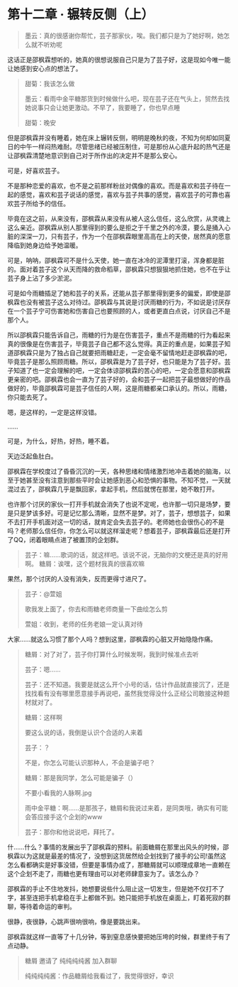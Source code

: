 # 第十二章 · 辗转反侧（上）

> 墨云：真的很感谢你帮忙，芸子那家伙，唉。我们都只是为了她好啊，她怎么就不听劝呢

这话正是邵枫霖想听的，她真的很想说服自己只是为了芸子好，这是现如今唯一能让她感到安心点的想法了。

> 甜菊：我该怎么做
> 
> 
> 墨云：看雨中金平糖那货到时候做什么吧，现在芸子还在气头上，贸然去找她说事只会让她更激动。不早了，我要睡了，你也早点睡
> 
> 甜菊：晚安
> 

但是邵枫霖并没有睡着，她在床上辗转反侧，明明是晚秋的夜，不知为何却如同夏日的中午一样闷热难耐。尽管思绪已经被压制住，可是那份从心底升起的热气还是让邵枫霖清楚地意识到自己对于所作出的决定并不是那么安心。

可是，好喜欢芸子。

不是那种恋爱的喜欢，也不是之前那样粉丝对偶像的喜欢。而是喜欢和芸子待在一起的感觉，喜欢和芸子说话的感觉，喜欢与芸子共事的感觉，喜欢芸子的可靠也喜欢芸子所给予的信任。

毕竟在这之前，从来没有，邵枫霖从来没有从被人这么信任，这么欣赏，从灵魂上这么亲近。邵枫霖从别人那里得到的要么是拒之于千里之外的冷漠，要么是捅入心脏的深深一刀，只有芸子，作为一个在邵枫霖眼里高高在上的天使，居然真的愿意降临到她身边给予她温暖。

可是，呐呐，邵枫霖可不是什么天使，她一直在冰冷的泥潭里打滚，浑身都是脏的。面对着芸子这个从天而降的救命稻草，邵枫霖只想狠狠地抓住她，也不在乎让芸子身上沾了多少淤泥。

可是如今雨糖插足了她和芸子的关系，还能从芸子那里得到更多的偏爱，即使是邵枫霖也没有被芸子这么对待过。邵枫霖与其说是讨厌雨糖的行为，不如说是讨厌存在一个芸子宁可伤害她和伤害自己也要照顾的人，或者更直白点说，讨厌自己不是那个人。

所以邵枫霖只能告诉自己，雨糖的行为是在伤害芸子，重点不是雨糖的行为看起来真的很像是在伤害芸子，毕竟芸子自己都不这么觉得。真正的重点是，如果芸子知道邵枫霖只是为了独占自己就要把雨糖赶走，一定会毫不留情地赶走邵枫霖的吧，毕竟芸子是那么照顾雨糖。所以，邵枫霖是为了芸子好，也只能是为了芸子好。芸子知道了也一定会理解的吧，一定会体谅邵枫霖的苦心的吧，一定会愿意和邵枫霖更亲密的吧。邵枫霖也会一直为了芸子好的，会和芸子一起把芸子最想做好的作品做好的，毕竟邵枫霖可是芸子信任的人啊，这是雨糖都亲口承认的。所以，雨糖，你只能去死了。

嗯，是这样的，一定是这样没错。

……

可是，为什么，好热，好热，睡不着。

天边泛起鱼肚白。

邵枫霖在学校度过了昏昏沉沉的一天，各种思绪和情绪激烈地冲击着她的脑海，以至于她甚至没有注意到那些平时会让她感到恶心和恐惧的事物。不知不觉，一天就混过去了，邵枫霖几乎是飘回家，拿起手机，然后就愣在那里，她不敢打开。

也许那个讨厌的家伙一打开手机就会消失了也说不定呢，也许那一切只是场梦，要是只是梦该多好。可是记忆那么清晰，显然不是梦。对了，芸子，想想芸子，如果不去打开手机面对这一切的话，就肯定会失去芸子的。老师她也会很伤心的不是吗？老师那么信任你，你怎么可以就这样溜走呢？想着芸子，邵枫霖最后还是打开了QQ，闭着眼睛点进了被置顶的企划群。

> 芸子：嘛……歌词的话，就这样吧。该说不说，无脑你的文梗还是真的好用啊。
糖屑：诶嘿，这个题材我真的很喜欢嘛
> 

果然，那个讨厌的人没有消失，反而更得寸进尺了。

> 芸子：@萱姐
> 
> 
> 歌我发上面了，你去和雨糖老师商量一下曲绘怎么剪
> 
> 萱姐：收到，老师的任务老娘一定认真对待
> 

大家……就这么习惯了那个人吗？想到这里，邵枫霖的心脏又开始隐隐作痛。

> 糖屑：对了对了，芸子你打算什么时候发啊，我到时候准点去听
> 
> 
> 芸子：嗯……
> 
> 芸子：还不知道。我要是就这么开个小号的话，估计作品就直接沉了，还是找找看有没有哪里愿意接手再说吧，虽然我觉得没什么正经公司敢接这种题材就对了。
> 
> 糖屑：这样啊
> 
> 要这么说的话，我倒是认识个合适的人来着
> 
> 芸子：？
> 
> 不是，你怎么可能认识那种人，不会是骗子吧？
> 
> 糖屑：那是我同学，怎么可能是骗子（）
> 
> 不要小看我的人脉啊.jpg
> 
> 雨中金平糖：啊……是那孩子，糖屑和我说过来着，是同类哦，确实有可能会答应接手这个企划的www
> 
> 芸子：那你和他说说吧，拜托了。
> 

什……什么？事情的发展出乎了邵枫霖的预料。前面糖屑在那里出风头的时候，邵枫霖以为这就是最差的情况了，没想到这货居然给企划找到了接手的公司!虽然这怎么看都确实是好事没错，但要是事情办成了，那糖屑就可以顺理成章地一直赖在这个企划不走了，雨糖也更有理由可以对老师肆意妄为了。该怎么办？

邵枫霖的手止不住地发抖，她想要说些什么阻止这一切发生，但是她不仅打不了字，甚至连把手机拿稳在手上都做不到。她只能把手机放在桌面上，盯着死寂的群聊，等待着命运的审判。

很静，夜很静，心跳声很响很响，像是要跳出来。

邵枫霖就这样一直等了十几分钟，等到窒息感快要把她压垮的时候，群里终于有了点动静。

> 糖屑 邀请了 纯纯纯纯酱 加入群聊
> 
> 
> 纯纯纯纯酱：作品糖屑给我看过了，我觉得很好，幸识
>